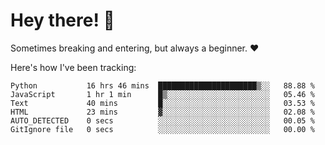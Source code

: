 # Hey there! 👋
Sometimes breaking and entering, but always a beginner. ❤️

Here's how I've been tracking:
<!--START_SECTION:waka-->

```text
Python           16 hrs 46 mins  ██████████████████████▒░░   88.88 %
JavaScript       1 hr 1 min      █▒░░░░░░░░░░░░░░░░░░░░░░░   05.46 %
Text             40 mins         █░░░░░░░░░░░░░░░░░░░░░░░░   03.53 %
HTML             23 mins         ▓░░░░░░░░░░░░░░░░░░░░░░░░   02.08 %
AUTO_DETECTED    0 secs          ░░░░░░░░░░░░░░░░░░░░░░░░░   00.05 %
GitIgnore file   0 secs          ░░░░░░░░░░░░░░░░░░░░░░░░░   00.00 %
```

<!--END_SECTION:waka-->
